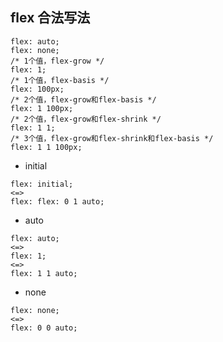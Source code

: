 ## flex 合法写法

```
flex: auto;
flex: none;
/* 1个值，flex-grow */
flex: 1;
/* 1个值，flex-basis */
flex: 100px;
/* 2个值，flex-grow和flex-basis */
flex: 1 100px;
/* 2个值，flex-grow和flex-shrink */
flex: 1 1;
/* 3个值，flex-grow和flex-shrink和flex-basis */
flex: 1 1 100px;
```

- initial

```
flex: initial;
<=>
flex: flex: 0 1 auto;
```

- auto

```
flex: auto;
<=>
flex: 1;
<=>
flex: 1 1 auto;
```

- none

```
flex: none;
<=>
flex: 0 0 auto;
```
